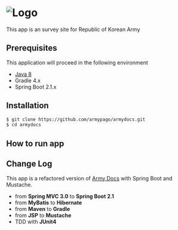 # ![Logo](https://i.imgur.com/GDbmjCS.png)
This app is an survey site for Republic of Korean Army

## Prerequisites
This application will proceed in the following environment
- [Java 8](https://www.oracle.com/technetwork/java/javase/downloads/jdk8-downloads-2133151.html)
- Gradle 4.x
- Spring Boot 2.1.x

## Installation
```bash
$ git clone https://github.com/armypago/armydocs.git
$ cd armydocs
```

## How to run app

## Change Log
This app is a refactored version of [Army Docs](https://github.com/osam2019/WEB_ArmyDocs_team) with Spring Boot and Mustache.
- from **Spring MVC 3.0** to **Spring Boot 2.1**
- from **MyBatis** to **Hibernate**
- from **Maven** to **Gradle**
- from **JSP** to **Mustache**
- TDD with **JUnit4**
